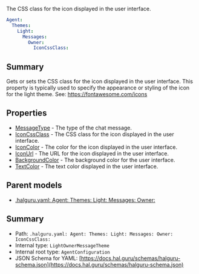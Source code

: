 <!--
title: IconCssClass
description: The CSS class for the icon displayed in the user interface.
version: 1.40.7-beta.14
generated: true
date: 2025-04-29
node: This file is generated by the command-line program: `halguru manual -c -m`
-->


The CSS class for the icon displayed in the user interface.

```yaml
Agent:
  Themes:
    Light:
      Messages:
        Owner:
          IconCssClass:
```

## Summary

Gets or sets the CSS class for the icon displayed in the user interface. This property is typically used to specify the appearance or styling of the icon for the light theme. See: https://fontawesome.com/icons

## Properties

* [MessageType]((halguru)-agent-themes-light-messages-owner-messagetype.md) - The type of the chat message.
* [IconCssClass]((halguru)-agent-themes-light-messages-owner-iconcssclass.md) - The CSS class for the icon displayed in the user interface.
* [IconColor]((halguru)-agent-themes-light-messages-owner-iconcolor.md) - The color for the icon displayed in the user interface.
* [IconUrl]((halguru)-agent-themes-light-messages-owner-iconurl.md) - The URL for the icon displayed in the user interface.
* [BackgroundColor]((halguru)-agent-themes-light-messages-owner-backgroundcolor.md) - The background color for the user interface.
* [TextColor]((halguru)-agent-themes-light-messages-owner-textcolor.md) - The text color displayed in the user interface.

## Parent models

* [.halguru.yaml: Agent: Themes: Light: Messages: Owner:]((halguru)-agent-themes-light-messages-owner.md)
## Summary

* Path: `.halguru.yaml: Agent: Themes: Light: Messages: Owner: IconCssClass:`
* Internal type: `LightOwnerMessageTheme`
* Internal root type: `AgentConfiguration`
* JSON Schema for YAML: [https://docs.hal.guru/schemas/halguru-schema.json](https://docs.hal.guru/schemas/halguru-schema.json)
